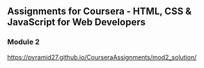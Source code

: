 ## Assignments for Coursera - HTML, CSS & JavaScript for Web Developers

### Module 2

<https://pyramid27.github.io/CourseraAssignments/mod2_solution/>

